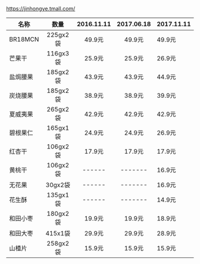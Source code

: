 https://jinhongye.tmall.com/
 
 
| 名称 |  数量  | 2016.11.11 | 2017.06.18 | 2017.11.11 |
| --- |  :---: | :-------: | :---------: | --------- |
| BR18MCN | 225gx2袋 | 49.9元 | 49.9元 | 49.9元 |
| 芒果干 | 116gx3袋 | 25.9元 | 25.9元 | 26.9元 |
| 盐焗腰果 | 185gx2袋 | 43.9元 | 43.9元 | 44.9元 |
| 炭烧腰果 | 185gx2袋 | 38.9元 | 38.9元 | 39.9元 |
| 夏威夷果 | 265gx2袋 | 42.9元 | 42.9元 | 42.9元 |
| 碧根果仁 | 165gx1袋 | 24.9元 | 24.9元 | 26.9元 |
| 红杏干 | 106gx2袋 | 17.9元 | 17.9元 | 17.9元 |
| 黄桃干 | 106gx2袋 | ------ | ------- | 16.9元 |
| 无花果 | 30gx2袋 | ------ | ------- | 16.9元 |
| 花生酥 | 135gx1袋 | ------ | ------- | 14.9元 |
| 和田小枣 | 180gx2袋 | 19.9元 | 19.9元 | 18.9元 |
| 和田大枣 | 415x1袋 | 29.9元 | 29.9元 | 28.9元 |
| 山楂片 | 258gx2袋 | 15.9元 | 15.9元 | 15.9元 |
  



